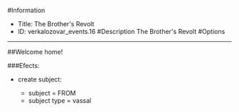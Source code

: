 #Information
 - Title: The Brother's Revolt
 - ID: verkalozovar_events.16
#Description
The Brother's Revolt
#Options

___
##Welcome home!

###Efects:<ul><li>create subject:</li><ul><li>subject = FROM</li><li>subject type = vassal</li></ul></ul>
